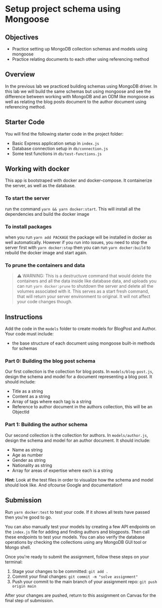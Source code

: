 # Setup project schema using Mongoose

## Objectives

- Practice setting up MongoDB collection schemas and models using mongoose
- Practice relating documents to each other using referencing method

## Overview

In the previous lab we practiced building schemas using MongoDB driver. In this lab we will build the same schemas but using mongoose and see the difference between working with MongoDB and an ODM like mongoose as well as relating the blog posts document to the author document using referencing method.

## Starter Code

You will find the following starter code in the project folder:

- Basic Express application setup in `index.js`
- Database connection setup in `db/connection.js`
- Some test functions in `db/test-functions.js`

## Working with docker

This app is bootstraped with docker and docker-compose. It containerize the server, as well as the database.

### To start the server

run the command `yarn && yarn docker:start`. This will install all the dependencies and build the docker image

### To install packages

when you run `yarn add PACKAGE` the package will be installed in docker as well automatically. However if you run into issues, you need to stop the server first with `yarn docker:stop` then you can run `yarn docker:build` to rebuild the docker image and start again.

### To prune the containers and data

> ⚠️ WARNING: This is a destructuve command that would delete the containers and all the data inside like database data, and uploads
> you can run `yarn docker:prune` to shutdown the server and delete all the volumes associated with it. This serves as a start fresh command, that will return your server environment to original. It will not affect your code changes though.

## Instructions

Add the code in the `models` folder to create models for BlogPost and Author. Your code must include:

- the base structure of each document using mongoose built-in methods for schemas

### Part 0: Building the blog post schema

Our first collection is the collection for blog posts. In `models/blog-post.js`, design the schema and model for a document representing a blog post. It should include:

- Title as a string
- Content as a string
- Array of tags where each tag is a string
- Reference to author document in the authors collection, this will be an ObjectId

### Part 1: Building the author schema

Our second collection is the collection for authors. In `models/author.js`, design the schema and model for an author document. It should include:

- Name as string
- Age as number
- Gender as string
- Nationality as string
- Array for areas of expertise where each is a string

**Hint**: Look at the test files in order to visualize how the schema and model should look like. And ofcourse Google and documentation!

## Submission

Run `yarn docker:test` to test your code. If it shows all tests have passed then you're good to go.

You can also manually test your models by creating a few API endpoints on the `index.js` file for adding and finding authors and blogposts. Then call these endpoints to test your models. You can also verify the database operations by checking the collections using any MongoDB GUI tool or Mongo shell.

Once you're ready to submit the assignment, follow these steps on your terminal:

1. Stage your changes to be committed: `git add .`
2. Commit your final changes: `git commit -m "solve assignment"`
3. Push your commit to the main branch of your assignment repo: `git push origin main`

After your changes are pushed, return to this assignment on Canvas for the final step of submission.
